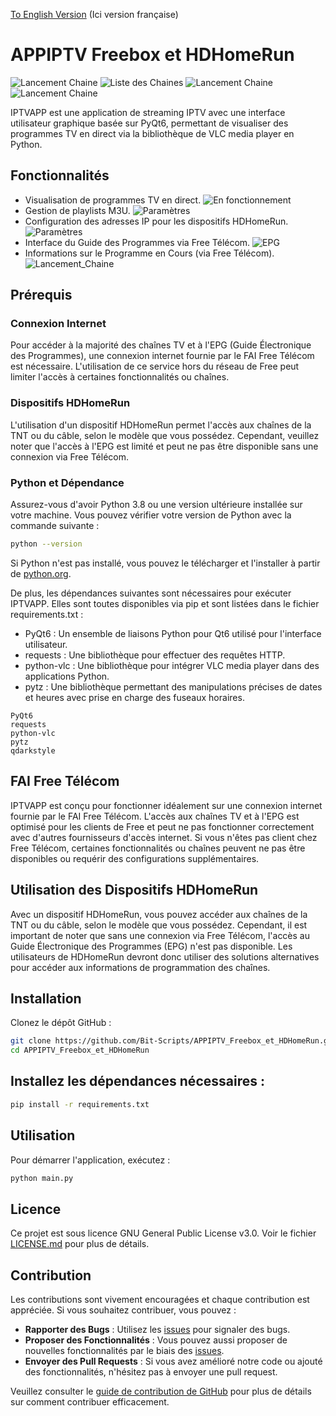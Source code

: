 [To English Version](./README-en.md)
(Ici version française)

# APPIPTV Freebox et HDHomeRun  
  
![Lancement Chaine](./assets/image/splash_screen_au_lancement.png)
![Liste des Chaines](./assets/image/Chaines.png)
![Lancement Chaine](./assets/image/Lancement_Chaine.png)
![Lancement Chaine](./assets/image/Image_et_Chaines.png)
  
IPTVAPP est une application de streaming IPTV avec une interface utilisateur graphique basée sur PyQt6, permettant de visualiser des programmes TV en direct via la bibliothèque de VLC media player en Python.  
  
## Fonctionnalités  
  
- Visualisation de programmes TV en direct.
![En fonctionnement](./assets/image/En_fonctionnement.png)  
- Gestion de playlists M3U.
![Paramètres](./assets/image/Paramètres.png) 
- Configuration des adresses IP pour les dispositifs HDHomeRun.
![Paramètres](./assets/image/Paramètres.png) 
- Interface du Guide des Programmes via Free Télécom.
![EPG](./assets/image/EPG.png) 
- Informations sur le Programme en Cours (via Free Télécom).
![Lancement_Chaine](./assets/image/Lancement_Chaine.png)  
  
## Prérequis  
  
### Connexion Internet
  
Pour accéder à la majorité des chaînes TV et à l'EPG (Guide Électronique des Programmes), une connexion internet fournie par le FAI Free Télécom est nécessaire. L'utilisation de ce service hors du réseau de Free peut limiter l'accès à certaines fonctionnalités ou chaînes.
  
### Dispositifs HDHomeRun
  
L'utilisation d'un dispositif HDHomeRun permet l'accès aux chaînes de la TNT ou du câble, selon le modèle que vous possédez. Cependant, veuillez noter que l'accès à l'EPG est limité et peut ne pas être disponible sans une connexion via Free Télécom.  
  
### Python et Dépendance
  
Assurez-vous d'avoir Python 3.8 ou une version ultérieure installée sur votre machine. Vous pouvez vérifier votre version de Python avec la commande suivante :  
  
```bash
python --version
```
  
Si Python n'est pas installé, vous pouvez le télécharger et l'installer à partir de [python.org](https://www.python.org/downloads/).
  
De plus, les dépendances suivantes sont nécessaires pour exécuter IPTVAPP. Elles sont toutes disponibles via pip et sont listées dans le fichier requirements.txt :   
  
- PyQt6 : Un ensemble de liaisons Python pour Qt6 utilisé pour l'interface utilisateur.
- requests : Une bibliothèque pour effectuer des requêtes HTTP.
- python-vlc : Une bibliothèque pour intégrer VLC media player dans des applications Python.
- pytz : Une bibliothèque permettant des manipulations précises de dates et heures avec prise en charge des fuseaux horaires.
  
```plaintext
PyQt6
requests
python-vlc
pytz
qdarkstyle
```
  
## FAI Free Télécom
  
IPTVAPP est conçu pour fonctionner idéalement sur une connexion internet fournie par le FAI Free Télécom. L'accès aux chaînes TV et à l'EPG est optimisé pour les clients de Free et peut ne pas fonctionner correctement avec d'autres fournisseurs d'accès internet. Si vous n'êtes pas client chez Free Télécom, certaines fonctionnalités ou chaînes peuvent ne pas être disponibles ou requérir des configurations supplémentaires.  
  
## Utilisation des Dispositifs HDHomeRun
  
Avec un dispositif HDHomeRun, vous pouvez accéder aux chaînes de la TNT ou du câble, selon le modèle que vous possédez. Cependant, il est important de noter que sans une connexion via Free Télécom, l'accès au Guide Électronique des Programmes (EPG) n'est pas disponible. Les utilisateurs de HDHomeRun devront donc utiliser des solutions alternatives pour accéder aux informations de programmation des chaînes.  
  
## Installation
  
Clonez le dépôt GitHub :  
  
```bash
git clone https://github.com/Bit-Scripts/APPIPTV_Freebox_et_HDHomeRun.git
cd APPIPTV_Freebox_et_HDHomeRun
```
  
## Installez les dépendances nécessaires :
  
```bash
pip install -r requirements.txt
```
  
## Utilisation
  
Pour démarrer l'application, exécutez :  
  
```bash
python main.py
```
  
## Licence
  
Ce projet est sous licence GNU General Public License v3.0. Voir le fichier [LICENSE.md](./LICENSE.md) pour plus de détails.  
  
## Contribution
  
Les contributions sont vivement encouragées et chaque contribution est appréciée. Si vous souhaitez contribuer, vous pouvez :  
  
- **Rapporter des Bugs** : Utilisez les [issues](https://github.com/Bit-Scripts/APPIPTV_Freebox_et_HDHomeRun/issues) pour signaler des bugs.  
- **Proposer des Fonctionnalités** : Vous pouvez aussi proposer de nouvelles fonctionnalités par le biais des [issues](https://github.com/Bit-Scripts/APPIPTV_Freebox_et_HDHomeRun/issues).  
- **Envoyer des Pull Requests** : Si vous avez amélioré notre code ou ajouté des fonctionnalités, n'hésitez pas à envoyer une pull request.   
  
Veuillez consulter le [guide de contribution de GitHub](https://docs.github.com/fr/communities/setting-up-your-project-for-healthy-contributions/setting-guidelines-for-repository-contributors) pour plus de détails sur comment contribuer efficacement.  